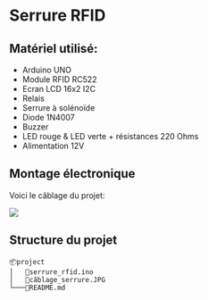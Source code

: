# __Serrure RFID__

## Matériel utilisé: 
* Arduino UNO
* Module RFID RC522
* Ecran LCD 16x2 I2C
* Relais
* Serrure à solénoïde
* Diode 1N4007
* Buzzer
* LED rouge & LED verte + résistances 220 Ohms
* Alimentation 12V

## Montage électronique
Voici le câblage du projet:

![](câblage_serrure.PNG#center)

## Structure du projet
```
📦project
│   📜serrure_rfid.ino 
│   📜câblage_serrure.JPG        
└───📜README.md
```
